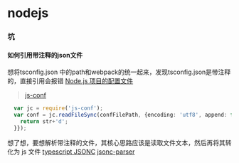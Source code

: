 # nodejs

### 坑
#### 如何引用带注释的json文件
想将tsconfig.json 中的path和webpack的统一起来，发现tsconfig.json是带注释的，直接引用会报错
[Node.js 项目的配置文件](https://cnodejs.org/topic/55fac7eced1da72438e33a7d)
> [js-conf](https://www.npmjs.com/package/js-conf)
```typescript
  var jc = require('js-conf');
  var conf = jc.readFileSync(confFilePath, {encoding: 'utf8', append: function(str){
    return str+'d';
  }});
```
想了想，要想解析带注释的文件，其核心思路应该是读取文件文本，然后再将其转化为 js 文件
[typescript JSONC](https://github1s.com/microsoft/TypeScript/blob/HEAD/scripts/build/utils.mjs#L6)
[jsonc-parser](https://www.npmjs.com/package/jsonc-parser)


